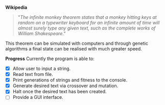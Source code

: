 **Wikipedia**
> "_The infinite monkey theorem states that a monkey hitting keys at random on a typewriter keyboard for an infinite amount of time will almost surely type any given text, such as the complete works of William Shakespeare."_

This theorem can be simulated with computers and through genetic algorithms a final state can be realised with much greater speed.

**Progress**
Currently the program is able to:
- [x] Allow user to input a string.
- [x] Read text from file.
- [x] Print generations of strings and fitness to the console.
- [x] Generate desired text via crossover and mutation.
- [x] Halt once the desired text has been created.
- [ ] Provide a GUI interface.
